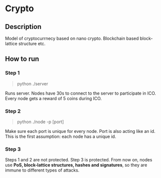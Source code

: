 # Crypto
## Description
Model of cryptocurrnecy based on nano crypto. 
Blockchain based block-lattice structure etc.

## How to run
### Step 1 
>python ./server

Runs server. Nodes have 30s to connect to the server to participate in ICO. Every node gets a reward of 5 coins during ICO.

### Step 2
>python ./node -p [port]

Make sure each port is unique for every node. Port is also acting like an id. This is the first assumption: 
each node has a unique id.

### Step 3

Steps 1 and 2 are not protected. Step 3 is protected. From now on, nodes use **PoS, block-lattice structures, hashes and signatures**, so they are immune to different types of attacks.



